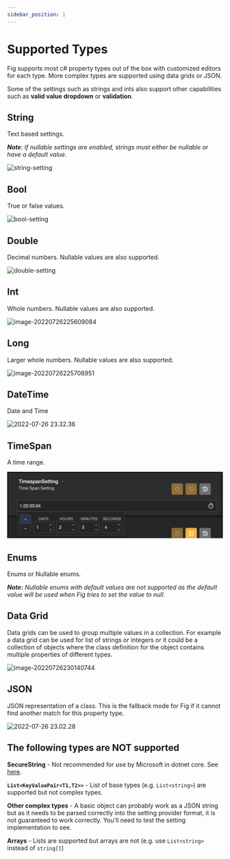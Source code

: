 ```yaml
---
sidebar_position: 1
---
```


# Supported Types

Fig supports most c# property types out of the box with customized editors for each type. More complex types are supported using data grids or JSON.

Some of the settings such as strings and ints also support other capabilities such as **valid value dropdown** or **validation**.

## String

Text based settings.

***Note**: If nullable settings are enabled, strings must either be nullable or have a default value.*

![string-setting](../../../static/img/string-setting.png)

## Bool

True or false values.

![bool-setting](../../../static/img/bool-setting.png)

## Double

Decimal numbers. Nullable values are also supported.

![double-setting](../../../static/img/double-setting.png)

## Int

Whole numbers. Nullable values are also supported.

![image-20220726225609084](../../../static/img/int-setting.png)

## Long

Larger whole numbers. Nullable values are also supported.

![image-20220726225708951](../../../static/img/long-setting.png)

## DateTime

Date and Time

![2022-07-26 23.32.36](../../../static/img/date-time-setting.png)

## TimeSpan

A time range.

![image-20220726230046584](../../../static/img/timespan-setting.png)

## Enums

Enums or Nullable enums.

***Note:** Nullable enums with default values are not supported as the default value will be used when Fig tries to set the value to null.*

## Data Grid

Data grids can be used to group multiple values in a collection. For example a data grid can be used for list of strings or integers or it could be a collection of objects where the class definition for the object contains multiple properties of different types.

![image-20220726230140744](../../../static/img/data-grid-setting.png)

## JSON

JSON representation of a class. This is the fallback mode for Fig if it cannot find another match for this property type.

![2022-07-26 23.02.28](../../../static/img/json-setting.png)

## The following types are NOT supported

**SecureString** - Not recommended for use by Microsoft in dotnet core. See [here](https://github.com/dotnet/platform-compat/blob/master/docs/DE0001.md).

**`List<KeyValuePair<T1,T2>>`** - List of base types (e.g. `List<string>`) are supported but not complex types.

**Other complex types** - A basic object can probably work as a JSON string but as it needs to be parsed correctly into the setting provider format, it is not guaranteed to work correctly. You'll need to test the setting implementation to see.

**Arrays** - Lists are supported but arrays are not (e.g. use `List<string>` instead of `string[]`)
